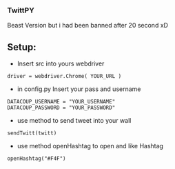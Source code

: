 ### TwittPY
Beast Version but i had been banned after 20 second xD
## Setup:
* Insert src into yours webdriver
```
driver = webdriver.Chrome( YOUR_URL )
```
* in config.py Insert your pass and username
```
DATACOUP_USERNAME = "YOUR_USERNAME"
DATACOUP_PASSWORD = "YOUR_PASSWORD"

```
* use method to send tweet into your wall
```
sendTwitt(twitt)

```
* use method openHashtag to open and like Hashtag
```
openHashtag("#F4F")

```
